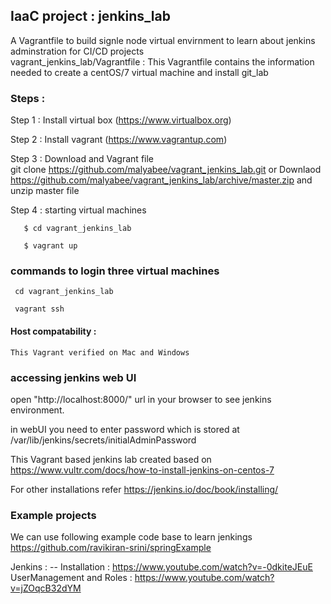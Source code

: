 ## IaaC project : jenkins_lab  
 A Vagrantfile to build signle node virtual envirnment to learn about jenkins adminstration for  CI/CD projects  
 vagrant_jenkins_lab/Vagrantfile  : This Vagrantfile contains the information needed to create a centOS/7 virtual machine and install git_lab


### Steps :  
  Step 1 :  Install virtual box (https://www.virtualbox.org)

  Step 2 :  Install vagrant  (https://www.vagrantup.com)

  Step 3 :  Download and  Vagrant file  
       git clone https://github.com/malyabee/vagrant_jenkins_lab.git
          or 
       Downlaod https://github.com/malyabee/vagrant_jenkins_lab/archive/master.zip and unzip master file 
       

  Step 4  : starting virtual machines 

       $ cd vagrant_jenkins_lab
 
       $ vagrant up

### commands to login three virtual machines
     cd vagrant_jenkins_lab

     vagrant ssh 

#### Host compatability :

    This Vagrant verified on Mac and Windows


### accessing jenkins web UI
  open "http://localhost:8000/" url in  your browser to see jenkins environment.

 in webUI you need to enter password which is stored at  /var/lib/jenkins/secrets/initialAdminPassword 



 This Vagrant based jenkins lab created based on 
 https://www.vultr.com/docs/how-to-install-jenkins-on-centos-7 

 For other installations refer
https://jenkins.io/doc/book/installing/


 ### Example projects  
 
 We can use following example code base to learn jenkings
 https://github.com/ravikiran-srini/springExample
 
 
 Jenkins :
   -- Installation : https://www.youtube.com/watch?v=-0dkiteJEuE
      UserManagement and  Roles : https://www.youtube.com/watch?v=jZOqcB32dYM
      
 
 
 

